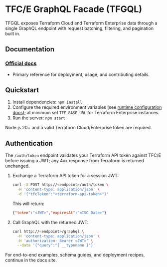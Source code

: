 # TFC/E GraphQL Facade (TFGQL)

TFGQL exposes Terraform Cloud and Terraform Enterprise data through a single GraphQL endpoint with request batching, filtering, and pagination built in.

## Documentation

### [Official docs](https://jeremymefford.github.io/tfgql/)

- Primary reference for deployment, usage, and contributing details.

## Quickstart

1. Install dependencies: `npm install`
2. Configure the required environment variables (see [runtime configuration docs](docs/docs/Deployment/runtime-configuration.md)); at minimum set `TFE_BASE_URL` for Terraform Enterprise instances.
3. Run the server: `npm start`

Node.js 20+ and a valid Terraform Cloud/Enterprise token are required.

## Authentication

The `/auth/token` endpoint validates your Terraform API token against TFC/E
before issuing a JWT; any 4xx response from Terraform is returned unchanged.

1. Exchange a Terraform API token for a session JWT:
   ```bash
   curl -X POST http://<endpoint>/auth/token \
     -H 'content-type: application/json' \
     -d '{"tfcToken":"<terraform-api-token>"}'
   ```
   This will return:
   ```json
   {"token":"<JWT>","expiresAt":"<ISO Date>"}
   ```
2. Call GraphQL with the returned JWT:
   ```bash
   curl http://<endpoint>/graphql \
     -H 'content-type: application/json' \
     -H 'authorization: Bearer <JWT>' \
     --data '{"query":"{ __typename }"}'
   ```

For end-to-end examples, schema guides, and deployment recipes, continue in the docs site.
